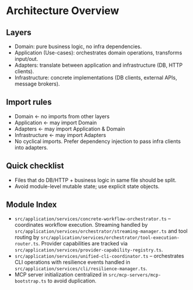 # Architecture Overview

## Layers

- Domain: pure business logic, no infra dependencies.
- Application (Use-cases): orchestrates domain operations, transforms input/out.
- Adapters: translate between application and infrastructure (DB, HTTP clients).
- Infrastructure: concrete implementations (DB clients, external APIs, message
  brokers).

## Import rules

- Domain <- no imports from other layers
- Application <- may import Domain
- Adapters <- may import Application & Domain
- Infrastructure <- may import Adapters
- No cyclical imports. Prefer dependency injection to pass infra clients into
  adapters.

## Quick checklist

- Files that do DB/HTTP + business logic in same file should be split.
- Avoid module-level mutable state; use explicit state objects.

## Module Index

- `src/application/services/concrete-workflow-orchestrator.ts` – coordinates
  workflow execution. Streaming handled by
  `src/application/services/orchestrator/streaming-manager.ts` and tool routing
  by `src/application/services/orchestrator/tool-execution-router.ts`. Provider
  capabilities are tracked via `src/application/services/provider-capability-registry.ts`.
- `src/application/services/unified-cli-coordinator.ts` – orchestrates CLI
  operations with resilience events handled in
  `src/application/services/cli/resilience-manager.ts`.
- MCP server initialization centralized in
  `src/mcp-servers/mcp-bootstrap.ts` to avoid duplication.
